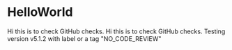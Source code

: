 # HelloWorld
Hi this is to check GitHub checks.
Hi this is to check GitHub checks.
Testing version v5.1.2 with label or a tag "NO_CODE_REVIEW"
